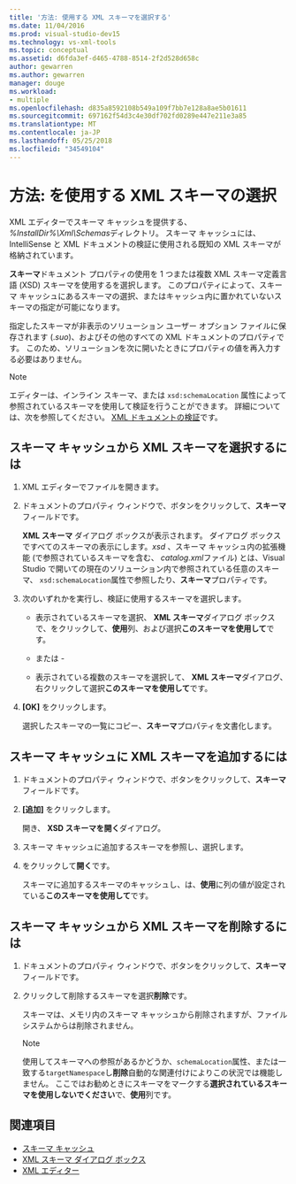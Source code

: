 ```yaml
---
title: '方法: 使用する XML スキーマを選択する'
ms.date: 11/04/2016
ms.prod: visual-studio-dev15
ms.technology: vs-xml-tools
ms.topic: conceptual
ms.assetid: d6fda3ef-d465-4788-8514-2f2d528d658c
author: gewarren
ms.author: gewarren
manager: douge
ms.workload:
- multiple
ms.openlocfilehash: d835a8592108b549a109f7bb7e128a8ae5b01611
ms.sourcegitcommit: 697162f54d3c4e30df702fd0289e447e211e3a85
ms.translationtype: MT
ms.contentlocale: ja-JP
ms.lasthandoff: 05/25/2018
ms.locfileid: "34549104"
---
```

# <a name="how-to-select-the-xml-schemas-to-use"></a>方法: を使用する XML スキーマの選択

XML エディターでスキーマ キャッシュを提供する、 *%InstallDir%\Xml\Schemas*ディレクトリ。 スキーマ キャッシュには、IntelliSense と XML ドキュメントの検証に使用される既知の XML スキーマが格納されています。

**スキーマ**ドキュメント プロパティの使用を 1 つまたは複数 XML スキーマ定義言語 (XSD) スキーマを使用するを選択します。 このプロパティによって、スキーマ キャッシュにあるスキーマの選択、またはキャッシュ内に置かれていないスキーマの指定が可能になります。

指定したスキーマが非表示のソリューション ユーザー オプション ファイルに保存されます (.*suo*)、およびその他のすべての XML ドキュメントのプロパティです。 このため、ソリューションを次に開いたときにプロパティの値を再入力する必要はありません。

> [!NOTE]
> エディターは、インライン スキーマ、または `xsd:schemaLocation` 属性によって参照されているスキーマを使用して検証を行うことができます。 詳細については、次を参照してください。 [XML ドキュメントの検証](../xml-tools/xml-document-validation.md)です。

## <a name="to-select-an-xml-schema-from-the-schema-cache"></a>スキーマ キャッシュから XML スキーマを選択するには

1.  XML エディターでファイルを開きます。

2.  ドキュメントのプロパティ ウィンドウで、ボタンをクリックして、**スキーマ**フィールドです。

     **XML スキーマ** ダイアログ ボックスが表示されます。 ダイアログ ボックスですべてのスキーマの表示にします。*xsd* 、スキーマ キャッシュ内の拡張機能 (で参照されているスキーマを含む、 *catalog.xml*ファイル) とは、Visual Studio で開いての現在のソリューション内で参照されている任意のスキーマ、 `xsd:schemaLocation`属性で参照したり、**スキーマ**プロパティです。

3.  次のいずれかを実行し、検証に使用するスキーマを選択します。

    -   表示されているスキーマを選択、 **XML スキーマ**ダイアログ ボックスで、をクリックして、**使用**列、および選択**このスキーマを使用して**です。

     - または -

    -   表示されている複数のスキーマを選択して、 **XML スキーマ**ダイアログ、右クリックして選択**このスキーマを使用して**です。

4.  **[OK]** をクリックします。

     選択したスキーマの一覧にコピー、**スキーマ**プロパティを文書化します。

## <a name="to-add-an-xml-schema-to-the-schema-cache"></a>スキーマ キャッシュに XML スキーマを追加するには

1.  ドキュメントのプロパティ ウィンドウで、ボタンをクリックして、**スキーマ**フィールドです。

2.  **[追加]** をクリックします。

     開き、 **XSD スキーマを開く**ダイアログ。

3.  スキーマ キャッシュに追加するスキーマを参照し、選択します。

4.  をクリックして**開く**です。

     スキーマに追加するスキーマのキャッシュし、は、**使用**に列の値が設定されている**このスキーマを使用して**です。

## <a name="to-delete-an-xml-schema-from-the-schema-cache"></a>スキーマ キャッシュから XML スキーマを削除するには

1.  ドキュメントのプロパティ ウィンドウで、ボタンをクリックして、**スキーマ**フィールドです。

2.  クリックして削除するスキーマを選択**削除**です。

     スキーマは、メモリ内のスキーマ キャッシュから削除されますが、ファイル システムからは削除されません。

    > [!NOTE]
    > 使用してスキーマへの参照があるかどうか、`schemaLocation`属性、または一致する`targetNamespace`し**削除**自動的な関連付けによりこの状況では機能しません。 ここではお勧めときにスキーマをマークする**選択されているスキーマを使用しないでください**で、**使用**列です。

## <a name="see-also"></a>関連項目

- [スキーマ キャッシュ](../xml-tools/schema-cache.md)
- [XML スキーマ ダイアログ ボックス](../xml-tools/xml-schemas-dialog-box.md)
- [XML エディター](../xml-tools/xml-editor.md)